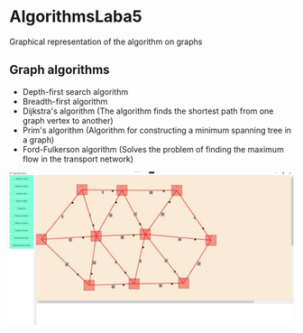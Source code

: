 # AlgorithmsLaba5

Graphical representation of the algorithm on graphs

## Graph algorithms
- Depth-first search algorithm
- Breadth-first algorithm
- Dijkstra's algorithm (The algorithm finds the shortest path from one graph vertex to another)
- Prim's algorithm (Algorithm for constructing a minimum spanning tree in a graph)
- Ford-Fulkerson algorithm (Solves the problem of finding the maximum flow in the transport network)

![Menu](menu-screen.jpg "Menu Screen")
